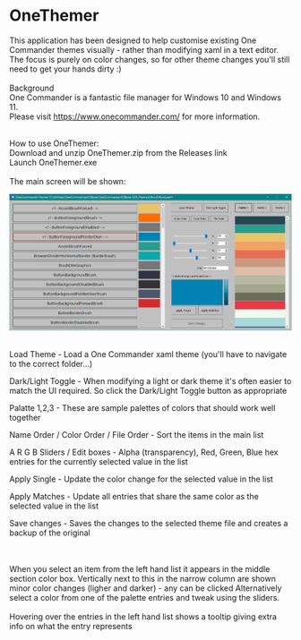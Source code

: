 # OneThemer

This application has been designed to help customise existing One Commander themes visually - rather than modifying xaml in a text editor.\
The focus is purely on color changes, so for other theme changes you'll still need to get your hands dirty :)
\
\
Background
\
One Commander is a fantastic file manager for Windows 10 and Windows 11.
\
Please visit https://www.onecommander.com/ for more information.



\
How to use OneThemer:  
Download and unzip OneThemer.zip from the Releases link\
Launch OneThemer.exe\
\
The main screen will be shown:

![Screenshot](screenshot.png)

\
Load Theme - Load a One Commander xaml theme (you'll have to navigate to the correct folder...)

Dark/Light Toggle - When modifying a light or dark theme it's often easier to match the UI required. So click the Dark/Light Toggle button as appropriate

Palatte 1,2,3 - These are sample palettes of colors that should work well together

Name Order / Color Order / File Order - Sort the items in the main list

A R G B Sliders / Edit boxes - Alpha (transparency), Red, Green, Blue hex entries for the currently selected value in the list

Apply Single - Update the color change for the selected value in the list

Apply Matches - Update all entries that share the same color as the selected value in the list

Save changes - Saves the changes to the selected theme file and creates a backup of the original



\
\
When you select an item from the left hand list it appears in the middle section color box. 
Vertically next to this in the narrow column are shown minor color changes (ligher and darker) - any can be clicked
Alternatively select a color from one of the palette entries and tweak using the sliders.
\
\
Hovering over the entries in the left hand list shows a tooltip giving extra info on what the entry represents



